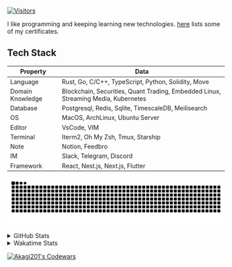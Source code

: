 <!-- markdownlint-disable MD041 MD010 MD033 -->
[![Visitors](https://api.visitorbadge.io/api/daily?path=Akagi201%2FAkagi201&label=Visitors%20Today&countColor=%2337d67a)](https://visitorbadge.io/status?path=Akagi201%2FAkagi201)

I like programming and keeping learning new technologies. [here](https://github.com/Akagi201/blockchain) lists some of my certificates.

## Tech Stack

| Property         	| Data                                                                               	|
|------------------	|------------------------------------------------------------------------------------	|
| Language         	| Rust, Go, C/C++, TypeScript, Python, Solidity, Move                                 |
| Domain Knowledge 	| Blockchain, Securities, Quant Trading, Embedded Linux, Streaming Media, Kubernetes 	|
| Database         	| Postgresql, Redis, Sqlite, TimescaleDB, Meilisearch                                 |
| OS               	| MacOS, ArchLinux, Ubuntu Server                                                     |
| Editor           	| VsCode, VIM                                                                        	|
| Terminal          | Iterm2, Oh My Zsh, Tmux, Starship                                                   |
| Note             	| Notion, Feedbro                                                                    	|
| IM               	| Slack, Telegram, Discord                                                            |
| Framework         | React, Nest.js, Next.js, Flutter                                                   	|

[![github contribution grid snake animation](https://raw.githubusercontent.com/Akagi201/Akagi201/output/github-contribution-grid-snake.svg#gh-light-mode-only)](https://github.com/Akagi201)

<details>
<summary>GitHub Stats</summary>
  <a href="https://github.com/Akagi201"><img alt="Profile Detail" src="https://raw.githubusercontent.com/Akagi201/Akagi201/master/profile-summary-card-output/dracula/0-profile-details.svg" /></a>
  <a href="https://github.com/Akagi201"><img alt="Github Stats" src="https://raw.githubusercontent.com/Akagi201/Akagi201/master/profile-summary-card-output/dracula/3-stats.svg" /></a>
  <a href="https://github.com/Akagi201"><img alt="Lang By Commits" src="https://raw.githubusercontent.com/Akagi201/Akagi201/master/profile-summary-card-output/dracula/2-most-commit-language.svg" /></a>
</details>

<details>
<summary>Wakatime Stats</summary>
<br>

<!--START_SECTION:waka-->

```txt
From: 10 December 2023 - To: 17 December 2023

Total Time: 47 hrs 12 mins

Other        32 hrs 16 mins  █████████████████░░░░░░░░   68.39 %
TypeScript   6 hrs 50 mins   ███▓░░░░░░░░░░░░░░░░░░░░░   14.49 %
sh           4 hrs 58 mins   ██▓░░░░░░░░░░░░░░░░░░░░░░   10.54 %
Rust         1 hr 32 mins    ▓░░░░░░░░░░░░░░░░░░░░░░░░   03.26 %
Markdown     22 mins         ▒░░░░░░░░░░░░░░░░░░░░░░░░   00.80 %
Solidity     20 mins         ▒░░░░░░░░░░░░░░░░░░░░░░░░   00.71 %
JSON         17 mins         ░░░░░░░░░░░░░░░░░░░░░░░░░   00.60 %
Docker       16 mins         ░░░░░░░░░░░░░░░░░░░░░░░░░   00.58 %
C            4 mins          ░░░░░░░░░░░░░░░░░░░░░░░░░   00.16 %
TSConfig     3 mins          ░░░░░░░░░░░░░░░░░░░░░░░░░   00.13 %
```

<!--END_SECTION:waka-->

</details>

<a href="https://www.codewars.com/users/Akagi201"><img alt="Akagi201's Codewars" src="https://www.codewars.com/users/Akagi201/badges/small"></a>
